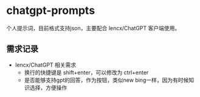# chatgpt-prompts
个人提示词，目前格式支持json，主要配合 lencx/ChatGPT 客户端使用。

## 需求记录

- lencx/ChatGPT 相关需求
    - 换行的快捷键是 shift+enter，可以修改为 ctrl+enter
    - 是否能够支持gpt的回答，作为按钮，类似new bing一样，因为有时候知识选择，方便操作
  
